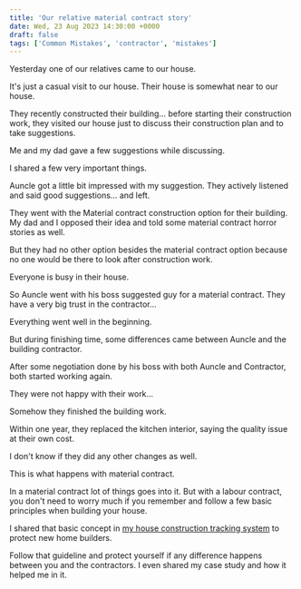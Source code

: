 ```yaml
---
title: 'Our relative material contract story'
date: Wed, 23 Aug 2023 14:30:00 +0000
draft: false
tags: ['Common Mistakes', 'contractor', 'mistakes']
---
```


Yesterday one of our relatives came to our house.

It's just a casual visit to our house. Their house is somewhat near to our house.

They recently constructed their building… before starting their construction work, they visited our house just to discuss their construction plan and to take suggestions.

Me and my dad gave a few suggestions while discussing.

I shared a few very important things.

Auncle got a little bit impressed with my suggestion. They actively listened and said good suggestions… and left.

They went with the Material contract construction option for their building. My dad and I opposed their idea and told some material contract horror stories as well.

But they had no other option besides the material contract option because no one would be there to look after construction work.

Everyone is busy in their house.

So Auncle went with his boss suggested guy for a material contract. They have a very big trust in the contractor…

Everything went well in the beginning.

But during finishing time, some differences came between Auncle and the building contractor.

After some negotiation done by his boss with both Auncle and Contractor, both started working again.

They were not happy with their work…

Somehow they finished the building work.

Within one year, they replaced the kitchen interior, saying the quality issue at their own cost.

I don't know if they did any other changes as well.

This is what happens with material contract.

In a material contract lot of things goes into it. But with a labour contract, you don't need to worry much if you remember and follow a few basic principles when building your house.

I shared that basic concept in [my house construction tracking system](https://houseconstructionguide.com/house-construction-tracking-system/) to protect new home builders.

Follow that guideline and protect yourself if any difference happens between you and the contractors. I even shared my case study and how it helped me in it.